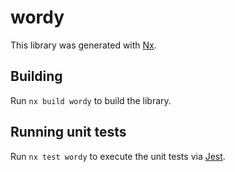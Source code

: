 # wordy

This library was generated with [Nx](https://nx.dev).

## Building

Run `nx build wordy` to build the library.

## Running unit tests

Run `nx test wordy` to execute the unit tests via [Jest](https://jestjs.io).
